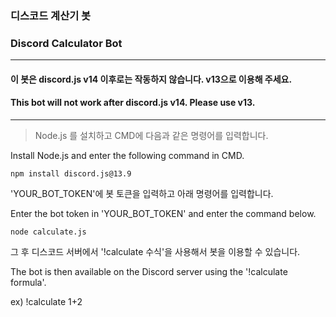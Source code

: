 ### 디스코드 계산기 봇
### Discord Calculator Bot
---
#### 이 봇은 discord.js v14 이후로는 작동하지 않습니다. v13으로 이용해 주세요.
#### This bot will not work after discord.js v14. Please use v13.
---
> Node.js 를 설치하고 CMD에 다음과 같은 명령어를 입력합니다.

Install Node.js and enter the following command in CMD.
```
npm install discord.js@13.9
```
'YOUR_BOT_TOKEN'에 봇 토큰을 입력하고 아래 명령어를 입력합니다.

Enter the bot token in 'YOUR_BOT_TOKEN' and enter the command below.
```
node calculate.js
```
그 후 디스코드 서버에서 '!calculate 수식'을 사용해서 봇을 이용할 수 있습니다.

The bot is then available on the Discord server using the '!calculate formula'.

ex) !calculate 1+2
